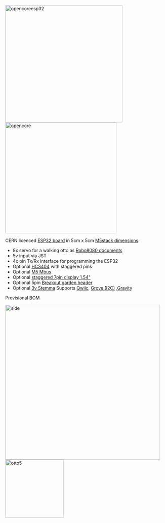 <img width="370" alt="opencoreesp32" src="https://user-images.githubusercontent.com/400875/151476227-865af0c9-5c3e-4b6e-902d-47326b499fff.png">
<img width="351" alt="opencore" src="https://user-images.githubusercontent.com/400875/151476250-7e076ac4-c0a4-49d5-80a2-1c5199740953.png">

CERN licenced [ESP32 board](https://easyeda.com/editor#id=0c94645e6c4e443cb9d172e18162d7fa|cf28dd6a985d4901b4a220c4195efb63) in 5cm x 5cm [M5stack dimensions](https://shop.m5stack.com/collections/stack-series).

- 8x servo for a walking otto as [Robo8080 documents](https://togetter.com/li/1374900) 
- 5v input via JST
- 4x pin Tx/Rx interface for programming the ESP32
- Optional [HCS404](https://github.com/rosmo-robot/Rosmo_3D/issues/6) with staggered pins
- Optional [M5 Mbus](https://forum.m5stack.com/topic/360/m5stack-fire-pinout-leaflet)
- Optional [ staggered 7pin display 1.54"](http://www.lcdwiki.com/1.54inch_IPS_Module)
- Optional 5pin [Breakout garden header](https://shop.pimoroni.com/collections/breakout-garden)
- Optional [3v Stemma](https://www.tomshardware.com/features/stemma-vs-qwiic-vs-grove-connectors) Supports [Qwiic](https://www.reddit.com/r/electronics/comments/8lhxwg/sparkfuns_qwiic_standard_for_modular_i2c_devices/), [Grove (I2C)](https://thepihut.com/products/qwiic-cable-grove-adapter-100mm) ,[Gravity](https://learn.adafruit.com/introducing-adafruit-stemma-qt/dfrobot-gravity)

Provisional [BOM](https://cloud.transition-space.org/s/oWLfcNf2Ctzc3SG)


<img width="489" alt="side" src="https://user-images.githubusercontent.com/400875/151074421-d22a6a05-58cb-4bdc-bd93-8d7e2470e1fe.png">


<img width="184" alt="otto5" src="https://user-images.githubusercontent.com/400875/150679018-b0bb5ad0-db5d-4c06-ad89-1fea6cc3b11b.png">

